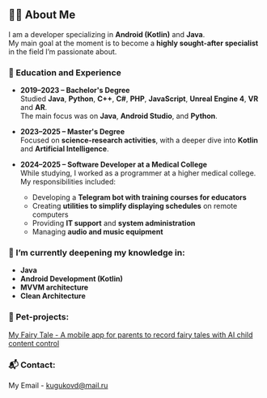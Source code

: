 ## 👨‍💻 About Me

I am a developer specializing in **Android (Kotlin)** and **Java**.  
My main goal at the moment is to become a **highly sought-after specialist** in the field I’m passionate about.

### 🧠 Education and Experience

- **2019–2023 – Bachelor's Degree**  
  Studied **Java**, **Python**, **C++**, **C#**, **PHP**, **JavaScript**, **Unreal Engine 4**, **VR** and **AR**.  
  The main focus was on **Java**, **Android Studio**, and **Python**.

- **2023–2025 – Master's Degree**  
  Focused on **science-research activities**, with a deeper dive into **Kotlin** and **Artificial Intelligence**.

- **2024–2025 – Software Developer at a Medical College**  
  While studying, I worked as a programmer at a higher medical college.  
  My responsibilities included:
  - Developing a **Telegram bot with training courses for educators**
  - Creating **utilities to simplify displaying schedules** on remote computers
  - Providing **IT support** and **system administration**
  - Managing **audio and music equipment**

### 🌱 I’m currently deepening my knowledge in:

- **Java**
- **Android Development (Kotlin)**
- **MVVM architecture**
- **Clean Architecture**

### :iphone: Pet-projects:  
[My Fairy Tale - A mobile app for parents to record fairy tales with AI child content control](https://github.com/Kugukov/DissertationProject.git)  

### 📬 Contact:  
My Email - [kugukovd@mail.ru](kugukovd@mail.ru)  

